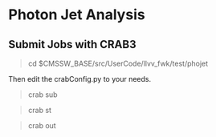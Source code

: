 # Photon Jet Analysis

## Submit Jobs with CRAB3

> cd $CMSSW_BASE/src/UserCode/llvv_fwk/test/phojet

Then edit the crabConfig.py to your needs.

> crab sub

> crab st

> crab out


